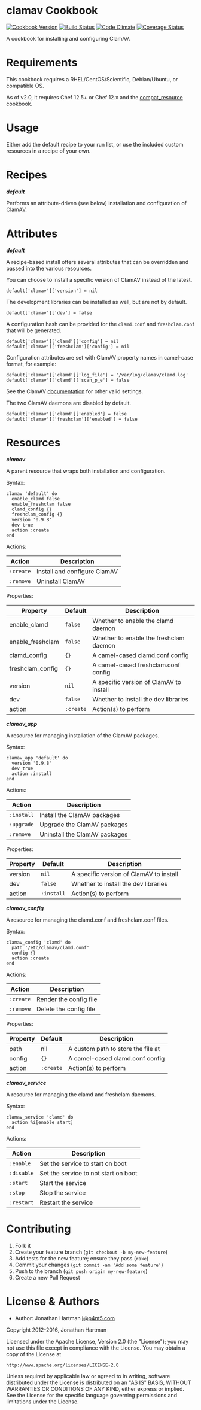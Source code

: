 clamav Cookbook
===============
[![Cookbook Version](http://img.shields.io/cookbook/v/clamav.svg)][cookbook]
[![Build Status](http://img.shields.io/travis/RoboticCheese/clamav-chef.svg)][travis]
[![Code Climate](http://img.shields.io/codeclimate/github/RoboticCheese/clamav-chef.svg)][codeclimate]
[![Coverage Status](http://img.shields.io/coveralls/RoboticCheese/clamav-chef.svg)][coveralls]

[cookbook]: https://supermarket.chef.io/cookbooks/clamav
[travis]: http://travis-ci.org/RoboticCheese/clamav-chef
[codeclimate]: https://codeclimate.com/github/RoboticCheese/clamav-chef
[coveralls]: https://coveralls.io/r/RoboticCheese/clamav-chef

A cookbook for installing and configuring ClamAV.

Requirements
============

This cookbook requires a RHEL/CentOS/Scientific, Debian/Ubuntu, or compatible
OS.

As of v2.0, it requires Chef 12.5+ or Chef 12.x and the
[compat_resource](https://supermarket.chef.io/cookbooks/compat_resource)
cookbook.

Usage
=====
Either add the default recipe to your run list, or use the included custom
resources in a recipe of your own.

Recipes
=======

***default***

Performs an attribute-driven (see below) installation and configuration of
ClamAV.

Attributes
==========

***default***

A recipe-based install offers several attributes that can be overridden and
passed into the various resources.

You can choose to install a specific version of ClamAV instead of the latest.

    default['clamav']['version'] = nil

The development libraries can be installed as well, but are not by default.

    default['clamav']['dev'] = false

A configuration hash can be provided for the `clamd.conf` and `freshclam.conf`
that will be generated.

    default['clamav']['clamd']['config'] = nil
    default['clamav']['freshclam']['config'] = nil

Configuration attributes are set with ClamAV property names in camel-case
format, for example:

    default['clamav"]['clamd']['log_file'] = '/var/log/clamav/clamd.log'
    default['clamav']['clamd']['scan_p_e'] = false

See the ClamAV [documentation](http://www.clamav.net/doc/latest/html/) for
other valid settings.

The two ClamAV daemons are disabled by default.

    default['clamav']['clamd']['enabled'] = false
    default['clamav']['freshclam']['enabled'] = false

Resources
=========

***clamav***

A parent resource that wraps both installation and configuration.

Syntax:

    clamav 'default' do
      enable_clamd false
      enable_freshclam false
      clamd_config {}
      freshclam_config {}
      version '0.9.8'
      dev true
      action :create
    end

Actions:

| Action    | Description                  |
|-----------|------------------------------|
| `:create` | Install and configure ClamAV |
| `:remove` | Uninstall ClamAV             |

Properties:

| Property         | Default   | Description                             |
|------------------|-----------|-----------------------------------------|
| enable_clamd     | `false`   | Whether to enable the clamd daemon      |
| enable_freshclam | `false`   | Whether to enable the freshclam daemon  |
| clamd_config     | `{}`      | A camel-cased clamd.conf config         |
| freshclam_config | `{}`      | A camel-cased freshclam.conf config     |
| version          | `nil`     | A specific version of ClamAV to install |
| dev              | `false`   | Whether to install the dev libraries    |
| action           | `:create` | Action(s) to perform                    |

***clamav_app***

A resource for managing installation of the ClamAV packages.

Syntax:

    clamav_app 'default' do
      version '0.9.8'
      dev true
      action :install
    end

Actions:

| Action     | Description                   |
|------------|-------------------------------|
| `:install` | Install the ClamAV packages   |
| `:upgrade` | Upgrade the ClamAV packages   |
| `:remove`  | Uninstall the ClamAV packages |

Properties:

| Property         | Default    | Description                             |
|------------------|------------|-----------------------------------------|
| version          | `nil`      | A specific version of ClamAV to install |
| dev              | `false`    | Whether to install the dev libraries    |
| action           | `:install` | Action(s) to perform                    |

***clamav_config***

A resource for managing the clamd.conf and freshclam.conf files.

Syntax:

    clamav_config 'clamd' do
      path '/etc/clamav/clamd.conf'
      config {}
      action :create
    end

Actions:

| Action    | Description            |
|-----------|------------------------|
| `:create` | Render the config file |
| `:remove` | Delete the config file |

Properties:

| Property | Default   | Description                             |
|----------|-----------|-----------------------------------------|
| path     | nil       | A custom path to store the file at |
| config   | `{}`      | A camel-cased clamd.conf config         |
| action   | `:create` | Action(s) to perform                    |

***clamav_service***

A resource for managing the clamd and freshclam daemons.

Syntax:

    clamav_service 'clamd' do
      action %i[enable start]
    end

Actions:

| Action     | Description                          |
|------------|--------------------------------------|
| `:enable`  | Set the service to start on boot     |
| `:disable` | Set the service to not start on boot |
| `:start`   | Start the service                    |
| `:stop`    | Stop the service                     |
| `:restart` | Restart the service                  |

Contributing
============

1. Fork it
2. Create your feature branch (`git checkout -b my-new-feature`)
3. Add tests for the new feature; ensure they pass (`rake`)
4. Commit your changes (`git commit -am 'Add some feature'`)
5. Push to the branch (`git push origin my-new-feature`)
6. Create a new Pull Request

License & Authors
=================
- Author: Jonathan Hartman <j@p4nt5.com>

Copyright 2012-2016, Jonathan Hartman

Licensed under the Apache License, Version 2.0 (the "License");
you may not use this file except in compliance with the License.
You may obtain a copy of the License at

    http://www.apache.org/licenses/LICENSE-2.0

Unless required by applicable law or agreed to in writing, software
distributed under the License is distributed on an "AS IS" BASIS,
WITHOUT WARRANTIES OR CONDITIONS OF ANY KIND, either express or implied.
See the License for the specific language governing permissions and
limitations under the License.
